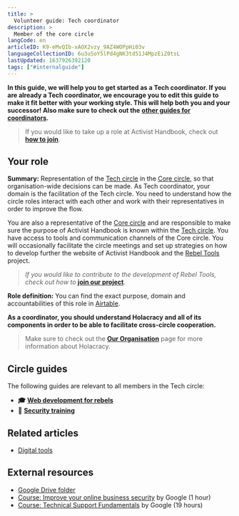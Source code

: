 ```yaml
---
title: >
  Volunteer guide: Tech coordinator
description: >
  Member of the core circle
langCode: en
articleID: K9-eMvQIb-xAOX2vzy_9AZ4WOPpHi03v
languageCollectionID: 6u3uSoY5lPd4gNK3td51J4MpzEiZ0tsL
lastUpdated: 1637926392120
tags: ["#internalguide"]
---
```


**In this guide, we will help you to get started as a Tech coordinator. If you are already a Tech coordinator, we encourage you to edit this guide to make it fit better with your working style. This will help both you and your successor! Also make sure to check out the** [**other guides for coordinators**](/support)**.**

> If you would like to take up a role at Activist Handbook, check out [**how to join**](/join).

## **Your role**

**Summary:** Representation of the [Tech circle](/support/tech) in the [Core circle](/support/core), so that organisation-wide decisions can be made. As Tech coordinator, your domain is the facilitation of the Tech circle. You need to understand how the circle roles interact with each other and work with their representatives in order to improve the flow.

You are also a representative of the [Core circle](/support/core) and are responsible to make sure the purpose of Activist Handbook is known within the [Tech circle](/support/tech). You have access to tools and communication channels of the Core circle. You will occasionally facilitate the circle meetings and set up strategies on how to develop further the website of Activist Handbook and the [Rebel Tools](https://rebel.tools/) project.

> _If you would like to contribute to the development of Rebel Tools, check out how to_ [**join our project**](https://mailchi.mp/activisthandbook/rebeltools).

**Role definition:** You can find the exact purpose, domain and accountabilities of this role in [Airtable](https://airtable.com/shr6GqOJ7587fNbEn/tbloV4g8loVisebVz/viwcTSIOwzDuE9XBn/recKHaUE5q9FPBqna).

**As a coordinator, you should understand Holacracy and all of its components in order to be able to facilitate cross-circle cooperation.**

> Make sure to check out the [**Our Organisation**](/support/organisation) page for more information about Holacracy.

## **Circle guides**

The following guides are relevant to all members in the Tech circle:

-   **🎓** [**Web development for rebels**](/academy/web-dev)
-   **🔐** [**Security training**](/support/tech/security-training)

## **Related articles**

-   [Digital tools](/tools)

## **External resources**

-   [Google Drive folder](https://drive.google.com/drive/u/0/folders/1TicTaeF_0VOxiAYWqPqNi7-OYsRmMGti)
-   [Course: Improve your online business security](https://learndigital.withgoogle.com/digitalgarage/course/improve-online-security) by Google (1 hour)
-   [Course: Technical Support Fundamentals](https://learndigital.withgoogle.com/digitalgarage/course/technical-support-fundamentals) by Google (19 hours)